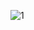 ![1](https://user-images.githubusercontent.com/101047115/157019463-9dee7ceb-a02d-4c42-a7f4-b318fa813333.JPG)
